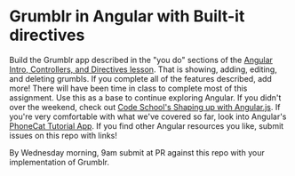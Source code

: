 # Grumblr in Angular with Built-it directives

Build the Grumblr app described in the "you do" sections of the [Angular Intro, Controllers, and Directives lesson](https://github.com/ga-dc/curriculum/tree/master/10-angular/introduction_to_angular). That is showing, adding, editing, and deleting grumbls. If you complete all of the features described, add more! There will have been time in class to complete most of this assignment. Use this as a base to continue exploring Angular. If you didn't over the weekend, check out [Code School's Shaping up with Angular.js](https://www.codeschool.com/courses/shaping-up-with-angular-js). If you're very comfortable with what we've covered so far, look into Angular's [PhoneCat Tutorial App](https://docs.angularjs.org/tutorial). If you find other Angular resources you like, submit issues on this repo with links!

By Wednesday morning, 9am submit at PR against this repo with your implementation of Grumblr.
